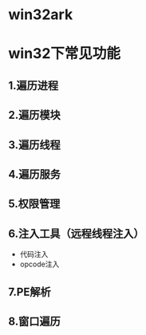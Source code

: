 # win32ark


# win32下常见功能
## 1.遍历进程

## 2.遍历模块

## 3.遍历线程

## 4.遍历服务

## 5.权限管理

## 6.注入工具（远程线程注入）
- 代码注入
- opcode注入

## 7.PE解析

## 8.窗口遍历
